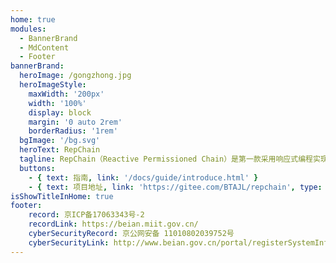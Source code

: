 ```yaml
---
home: true
modules:
  - BannerBrand
  - MdContent
  - Footer
bannerBrand:
  heroImage: /gongzhong.jpg
  heroImageStyle:
    maxWidth: '200px'
    width: '100%'
    display: block
    margin: '0 auto 2rem'
    borderRadius: '1rem'
  bgImage: '/bg.svg'
  heroText: RepChain
  tagline: RepChain（Reactive Permissioned Chain）是第一款采用响应式编程实现的自主可控的区块链基础组件。由中国科学院软件研究所、贵阳信息技术研究院、中科软科技股份有限公司和北京连琪科技有限公司共同研发，支持单位有广州软件应用技术研究院、中科嘉速、中科金审和广州中科易德。RepChain已通过工信部信通院“2019、2020可信区块链”功能测试和性能测试。2022年Repchain入选了GVP（Gitee Most Valuable Project），荣获“Gitee 最有价值开源项目”。
  buttons:
    - { text: 指南, link: '/docs/guide/introduce.html' }
    - { text: 项目地址, link: 'https://gitee.com/BTAJL/repchain', type: 'plain' }
isShowTitleInHome: true
footer:
    record: 京ICP备17063343号-2
    recordLink: https://beian.miit.gov.cn/
    cyberSecurityRecord: 京公网安备 11010802039752号
    cyberSecurityLink: http://www.beian.gov.cn/portal/registerSystemInfo?recordcode=11010802039752
---
```

